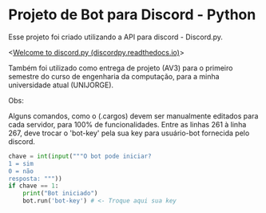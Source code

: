 # Projeto de Bot para Discord - Python

Esse projeto foi criado utilizando a API para discord - Discord.py.

<[Welcome to discord.py (discordpy.readthedocs.io)](https://discordpy.readthedocs.io/en/stable/)>

Também foi utilizado como entrega de projeto (AV3) para o primeiro semestre do curso de engenharia da computação, para a minha universidade atual (UNIJORGE).





Obs:

Alguns comandos, como o (.cargos) devem ser manualmente editados para cada servidor, para 100% de funcionalidades.
Entre as linhas 261 à linha 267, deve trocar o 'bot-key' pela sua key para usuário-bot fornecida pelo discord.
```python
chave = int(input("""O bot pode iniciar?
1 = sim
0 = não
resposta: """))
if chave == 1:
    print("Bot iniciado")
    bot.run('bot-key') # <- Troque aqui sua key
```